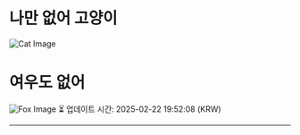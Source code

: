 
# 나만 없어 고양이

![Cat Image](https://cdn2.thecatapi.com/images/7ne.jpg)

# 여우도 없어
![Fox Image](https://randomfox.ca/images/9.jpg)
⏳ 업데이트 시간: 2025-02-22 19:52:08 (KRW)

---
